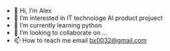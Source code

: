 - 👋 Hi, I’m Alex
- 👀 I’m interested in IT technologe AI product projuect
- 🌱 I’m currently learning python
- 💞️ I’m looking to collaborate on ...
- 📫 How to reach me email bx0032@gmail.com

<!---
bx0032/bx0032 is a ✨ special ✨ repository because its `README.md` (this file) appears on your GitHub profile.
You can click the Preview link to take a look at your changes.
--->
